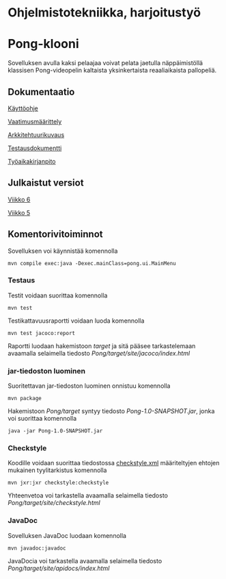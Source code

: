 # Ohjelmistotekniikka, harjoitustyö

# Pong-klooni

Sovelluksen avulla kaksi pelaajaa voivat pelata jaetulla näppäimistöllä klassisen Pong-videopelin kaltaista yksinkertaista reaaliaikaista pallopeliä.

## Dokumentaatio

[Käyttöohje](dokumentointi/kayttoohje.md)

[Vaatimusmäärittely](dokumentointi/vaatimusmaarittely.md)

[Arkkitehtuurikuvaus](dokumentointi/arkkitehtuuri.md)

[Testausdokumentti](dokumentointi/testaus.md)

[Työaikakirjanpito](dokumentointi/tuntikirjanpito.md)

## Julkaistut versiot

[Viikko 6](https://github.com/TimoJarvenpaa/ot-harjoitustyo/releases/tag/v1.1)

[Viikko 5](https://github.com/TimoJarvenpaa/ot-harjoitustyo/releases/tag/v1.0)

## Komentorivitoiminnot

Sovelluksen voi käynnistää komennolla
```
mvn compile exec:java -Dexec.mainClass=pong.ui.MainMenu
```

### Testaus

Testit voidaan suorittaa komennolla
```
mvn test
```

Testikattavuusraportti voidaan luoda komennolla
```
mvn test jacoco:report
```
Raportti luodaan hakemistoon _target_ ja sitä pääsee tarkastelemaan avaamalla selaimella tiedosto _Pong/target/site/jacoco/index.html_

### jar-tiedoston luominen

Suoritettavan jar-tiedoston luominen onnistuu komennolla
```
mvn package
```
Hakemistoon _Pong/target_ syntyy tiedosto _Pong-1.0-SNAPSHOT.jar_, jonka voi suorittaa komennolla
```
java -jar Pong-1.0-SNAPSHOT.jar
```

### Checkstyle

Koodille voidaan suorittaa tiedostossa [checkstyle.xml](Pong/checkstyle.xml) määriteltyjen ehtojen mukainen tyylitarkistus komennolla
```
mvn jxr:jxr checkstyle:checkstyle
```
Yhteenvetoa voi tarkastella avaamalla selaimella tiedosto _Pong/target/site/checkstyle.html_

### JavaDoc

Sovelluksen JavaDoc luodaan komennolla
```
mvn javadoc:javadoc
```
JavaDocia voi tarkastella avaamalla selaimella tiedosto _Pong/target/site/apidocs/index.html_